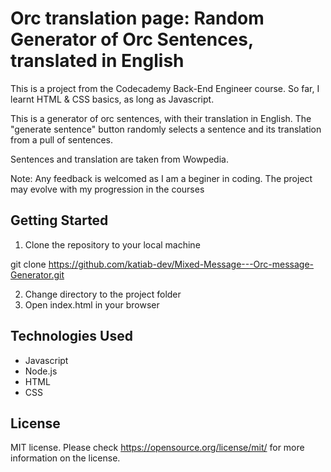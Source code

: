 # Orc translation page: Random Generator of Orc Sentences, translated in English

This is a project from the Codecademy Back-End Engineer course. So far, I learnt HTML & CSS basics, as long as Javascript.

This is a generator of orc sentences, with their translation in English. The "generate sentence" button randomly selects a sentence and its translation from a pull of sentences. 

Sentences and translation are taken from Wowpedia. 

Note: Any feedback is welcomed as I am a beginer in coding. The project may evolve with my progression in the courses

## Getting Started
1. Clone the repository to your local machine

  git clone https://github.com/katiab-dev/Mixed-Message---Orc-message-Generator.git

2. Change directory to the project folder
3. Open index.html in your browser

## Technologies Used

- Javascript
- Node.js
- HTML
- CSS

## License
MIT license. Please check https://opensource.org/license/mit/ for more information on the license. 
